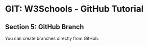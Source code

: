 
# GIT: W3Schools - GitHub Tutorial
## Section 5: GitHub Branch

You can create branches directly from GitHub.
